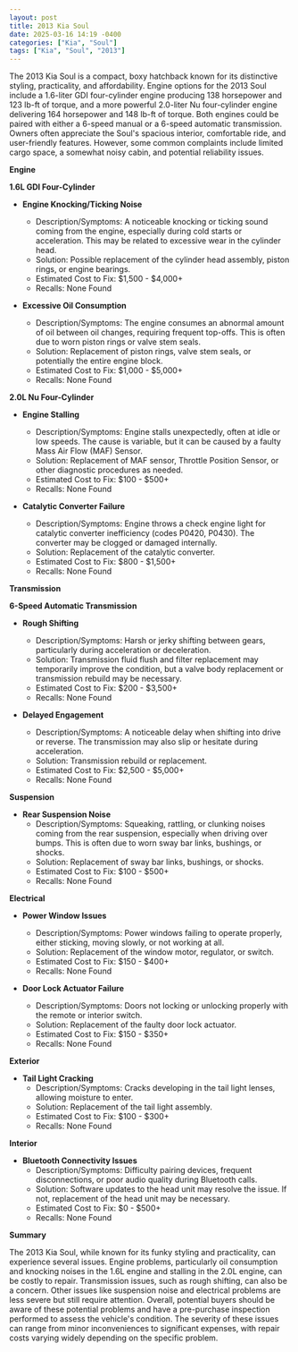 ```yaml
---
layout: post
title: 2013 Kia Soul
date: 2025-03-16 14:19 -0400
categories: ["Kia", "Soul"]
tags: ["Kia", "Soul", "2013"]
---
```

The 2013 Kia Soul is a compact, boxy hatchback known for its distinctive styling, practicality, and affordability. Engine options for the 2013 Soul include a 1.6-liter GDI four-cylinder engine producing 138 horsepower and 123 lb-ft of torque, and a more powerful 2.0-liter Nu four-cylinder engine delivering 164 horsepower and 148 lb-ft of torque. Both engines could be paired with either a 6-speed manual or a 6-speed automatic transmission. Owners often appreciate the Soul's spacious interior, comfortable ride, and user-friendly features. However, some common complaints include limited cargo space, a somewhat noisy cabin, and potential reliability issues.

**Engine**

**1.6L GDI Four-Cylinder**

* **Engine Knocking/Ticking Noise**
    * Description/Symptoms: A noticeable knocking or ticking sound coming from the engine, especially during cold starts or acceleration. This may be related to excessive wear in the cylinder head.
    * Solution: Possible replacement of the cylinder head assembly, piston rings, or engine bearings.
    * Estimated Cost to Fix: $1,500 - $4,000+
    * Recalls: None Found

* **Excessive Oil Consumption**
    * Description/Symptoms: The engine consumes an abnormal amount of oil between oil changes, requiring frequent top-offs. This is often due to worn piston rings or valve stem seals.
    * Solution: Replacement of piston rings, valve stem seals, or potentially the entire engine block.
    * Estimated Cost to Fix: $1,000 - $5,000+
    * Recalls: None Found

**2.0L Nu Four-Cylinder**

* **Engine Stalling**
    * Description/Symptoms: Engine stalls unexpectedly, often at idle or low speeds. The cause is variable, but it can be caused by a faulty Mass Air Flow (MAF) Sensor.
    * Solution: Replacement of MAF sensor, Throttle Position Sensor, or other diagnostic procedures as needed.
    * Estimated Cost to Fix: $100 - $500+
    * Recalls: None Found

* **Catalytic Converter Failure**
    * Description/Symptoms: Engine throws a check engine light for catalytic converter inefficiency (codes P0420, P0430). The converter may be clogged or damaged internally.
    * Solution: Replacement of the catalytic converter.
    * Estimated Cost to Fix: $800 - $1,500+
    * Recalls: None Found

**Transmission**

**6-Speed Automatic Transmission**

* **Rough Shifting**
    * Description/Symptoms: Harsh or jerky shifting between gears, particularly during acceleration or deceleration.
    * Solution: Transmission fluid flush and filter replacement may temporarily improve the condition, but a valve body replacement or transmission rebuild may be necessary.
    * Estimated Cost to Fix: $200 - $3,500+
    * Recalls: None Found

* **Delayed Engagement**
    * Description/Symptoms: A noticeable delay when shifting into drive or reverse. The transmission may also slip or hesitate during acceleration.
    * Solution: Transmission rebuild or replacement.
    * Estimated Cost to Fix: $2,500 - $5,000+
    * Recalls: None Found

**Suspension**

* **Rear Suspension Noise**
    * Description/Symptoms: Squeaking, rattling, or clunking noises coming from the rear suspension, especially when driving over bumps. This is often due to worn sway bar links, bushings, or shocks.
    * Solution: Replacement of sway bar links, bushings, or shocks.
    * Estimated Cost to Fix: $100 - $500+
    * Recalls: None Found

**Electrical**

* **Power Window Issues**
    * Description/Symptoms: Power windows failing to operate properly, either sticking, moving slowly, or not working at all.
    * Solution: Replacement of the window motor, regulator, or switch.
    * Estimated Cost to Fix: $150 - $400+
    * Recalls: None Found

* **Door Lock Actuator Failure**
    * Description/Symptoms: Doors not locking or unlocking properly with the remote or interior switch.
    * Solution: Replacement of the faulty door lock actuator.
    * Estimated Cost to Fix: $150 - $350+
    * Recalls: None Found

**Exterior**

* **Tail Light Cracking**
    * Description/Symptoms: Cracks developing in the tail light lenses, allowing moisture to enter.
    * Solution: Replacement of the tail light assembly.
    * Estimated Cost to Fix: $100 - $300+
    * Recalls: None Found

**Interior**

* **Bluetooth Connectivity Issues**
    * Description/Symptoms: Difficulty pairing devices, frequent disconnections, or poor audio quality during Bluetooth calls.
    * Solution: Software updates to the head unit may resolve the issue. If not, replacement of the head unit may be necessary.
    * Estimated Cost to Fix: $0 - $500+
    * Recalls: None Found

**Summary**

The 2013 Kia Soul, while known for its funky styling and practicality, can experience several issues. Engine problems, particularly oil consumption and knocking noises in the 1.6L engine and stalling in the 2.0L engine, can be costly to repair. Transmission issues, such as rough shifting, can also be a concern. Other issues like suspension noise and electrical problems are less severe but still require attention. Overall, potential buyers should be aware of these potential problems and have a pre-purchase inspection performed to assess the vehicle's condition. The severity of these issues can range from minor inconveniences to significant expenses, with repair costs varying widely depending on the specific problem.


